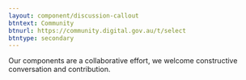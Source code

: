 ```yaml
---
layout: component/discussion-callout
btntext: Community
btnurl: https://community.digital.gov.au/t/select
btntype: secondary
---
```


Our components are a collaborative effort, we welcome constructive conversation and contribution.
